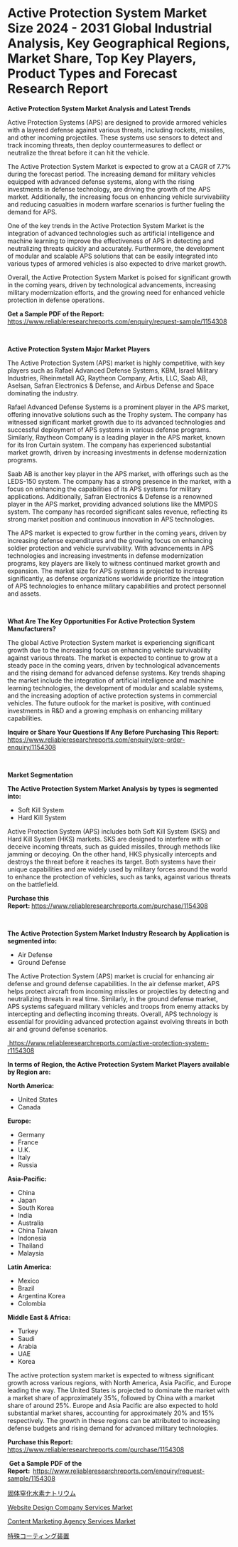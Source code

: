 <p><h1>Active Protection System Market Size 2024 - 2031 Global Industrial Analysis, Key Geographical Regions, Market Share, Top Key Players, Product Types and Forecast Research Report</h1></p><p><strong>Active Protection System Market Analysis and Latest Trends</strong></p>
<p><p>Active Protection Systems (APS) are designed to provide armored vehicles with a layered defense against various threats, including rockets, missiles, and other incoming projectiles. These systems use sensors to detect and track incoming threats, then deploy countermeasures to deflect or neutralize the threat before it can hit the vehicle.</p><p>The Active Protection System Market is expected to grow at a CAGR of 7.7% during the forecast period. The increasing demand for military vehicles equipped with advanced defense systems, along with the rising investments in defense technology, are driving the growth of the APS market. Additionally, the increasing focus on enhancing vehicle survivability and reducing casualties in modern warfare scenarios is further fueling the demand for APS.</p><p>One of the key trends in the Active Protection System Market is the integration of advanced technologies such as artificial intelligence and machine learning to improve the effectiveness of APS in detecting and neutralizing threats quickly and accurately. Furthermore, the development of modular and scalable APS solutions that can be easily integrated into various types of armored vehicles is also expected to drive market growth.</p><p>Overall, the Active Protection System Market is poised for significant growth in the coming years, driven by technological advancements, increasing military modernization efforts, and the growing need for enhanced vehicle protection in defense operations.</p></p>
<p><strong>Get a Sample PDF of the Report:&nbsp;</strong> <a href="https://www.reliableresearchreports.com/enquiry/request-sample/1154308">https://www.reliableresearchreports.com/enquiry/request-sample/1154308</a></p>
<p>&nbsp;</p>
<p><strong>Active Protection System Major Market Players</strong></p>
<p><p>The Active Protection System (APS) market is highly competitive, with key players such as Rafael Advanced Defense Systems, KBM, Israel Military Industries, Rheinmetall AG, Raytheon Company, Artis, LLC, Saab AB, Aselsan, Safran Electronics & Defense, and Airbus Defense and Space dominating the industry.</p><p>Rafael Advanced Defense Systems is a prominent player in the APS market, offering innovative solutions such as the Trophy system. The company has witnessed significant market growth due to its advanced technologies and successful deployment of APS systems in various defense programs. Similarly, Raytheon Company is a leading player in the APS market, known for its Iron Curtain system. The company has experienced substantial market growth, driven by increasing investments in defense modernization programs.</p><p>Saab AB is another key player in the APS market, with offerings such as the LEDS-150 system. The company has a strong presence in the market, with a focus on enhancing the capabilities of its APS systems for military applications. Additionally, Safran Electronics & Defense is a renowned player in the APS market, providing advanced solutions like the MMPDS system. The company has recorded significant sales revenue, reflecting its strong market position and continuous innovation in APS technologies.</p><p>The APS market is expected to grow further in the coming years, driven by increasing defense expenditures and the growing focus on enhancing soldier protection and vehicle survivability. With advancements in APS technologies and increasing investments in defense modernization programs, key players are likely to witness continued market growth and expansion. The market size for APS systems is projected to increase significantly, as defense organizations worldwide prioritize the integration of APS technologies to enhance military capabilities and protect personnel and assets.</p></p>
<p>&nbsp;</p>
<p><strong>What Are The Key Opportunities For Active Protection System Manufacturers?</strong></p>
<p><p>The global Active Protection System market is experiencing significant growth due to the increasing focus on enhancing vehicle survivability against various threats. The market is expected to continue to grow at a steady pace in the coming years, driven by technological advancements and the rising demand for advanced defense systems. Key trends shaping the market include the integration of artificial intelligence and machine learning technologies, the development of modular and scalable systems, and the increasing adoption of active protection systems in commercial vehicles. The future outlook for the market is positive, with continued investments in R&D and a growing emphasis on enhancing military capabilities.</p></p>
<p><strong>Inquire or Share Your Questions If Any Before Purchasing This Report:</strong> <a href="https://www.reliableresearchreports.com/enquiry/pre-order-enquiry/1154308">https://www.reliableresearchreports.com/enquiry/pre-order-enquiry/1154308</a></p>
<p>&nbsp;</p>
<p><strong>Market Segmentation</strong></p>
<p><strong>The Active Protection System Market Analysis by types is segmented into:</strong></p>
<p><ul><li>Soft Kill System</li><li>Hard Kill System</li></ul></p>
<p><p>Active Protection System (APS) includes both Soft Kill System (SKS) and Hard Kill System (HKS) markets. SKS are designed to interfere with or deceive incoming threats, such as guided missiles, through methods like jamming or decoying. On the other hand, HKS physically intercepts and destroys the threat before it reaches its target. Both systems have their unique capabilities and are widely used by military forces around the world to enhance the protection of vehicles, such as tanks, against various threats on the battlefield.</p></p>
<p><strong>Purchase this Report:&nbsp;</strong><a href="https://www.reliableresearchreports.com/purchase/1154308">https://www.reliableresearchreports.com/purchase/1154308</a></p>
<p>&nbsp;</p>
<p><strong>The Active Protection System Market Industry Research by Application is segmented into:</strong></p>
<p><ul><li>Air Defense</li><li>Ground Defense</li></ul></p>
<p><p>The Active Protection System (APS) market is crucial for enhancing air defense and ground defense capabilities. In the air defense market, APS helps protect aircraft from incoming missiles or projectiles by detecting and neutralizing threats in real time. Similarly, in the ground defense market, APS systems safeguard military vehicles and troops from enemy attacks by intercepting and deflecting incoming threats. Overall, APS technology is essential for providing advanced protection against evolving threats in both air and ground defense scenarios.</p></p>
<p><a href="https://www.reliableresearchreports.com/active-protection-system-r1154308">&nbsp;https://www.reliableresearchreports.com/active-protection-system-r1154308</a></p>
<p><strong>In terms of Region, the Active Protection System Market Players available by Region are:</strong></p>
<p>
    <p> <strong> North America: </strong>
        <ul>
            <li>United States</li>
            <li>Canada</li>
        </ul>
        </p> 
    <p> <strong> Europe: </strong>
        <ul>
            <li>Germany</li>
            <li>France</li>
            <li>U.K.</li>
            <li>Italy</li>
            <li>Russia</li>
        </ul>
        </p> 
    <p> <strong> Asia-Pacific: </strong>
        <ul>
            <li>China</li>
            <li>Japan</li>
            <li>South Korea</li>
            <li>India</li>
            <li>Australia</li>
            <li>China Taiwan</li>
            <li>Indonesia</li>
            <li>Thailand</li>
            <li>Malaysia</li>
        </ul>
        </p> 
    <p> <strong> Latin America: </strong>
        <ul>
            <li>Mexico</li>
            <li>Brazil</li>
            <li>Argentina Korea</li>
            <li>Colombia</li>
        </ul>
        </p> 
    <p> <strong> Middle East & Africa: </strong>
        <ul>
            <li>Turkey</li>
            <li>Saudi</li>
            <li>Arabia</li>
            <li>UAE</li>
            <li>Korea</li>
        </ul>
    </p>
    </p>
<p><p>The active protection system market is expected to witness significant growth across various regions, with North America, Asia Pacific, and Europe leading the way. The United States is projected to dominate the market with a market share of approximately 35%, followed by China with a market share of around 25%. Europe and Asia Pacific are also expected to hold substantial market shares, accounting for approximately 20% and 15% respectively. The growth in these regions can be attributed to increasing defense budgets and rising demand for advanced military technologies.</p></p>
<p><strong>Purchase this Report: </strong><a href="https://www.reliableresearchreports.com/purchase/1154308">https://www.reliableresearchreports.com/purchase/1154308</a></p>
<p>&nbsp;<strong>Get a Sample PDF of the Report:&nbsp;&nbsp;</strong><a href="https://www.reliableresearchreports.com/enquiry/request-sample/1154308">https://www.reliableresearchreports.com/enquiry/request-sample/1154308</a></p>
<p><strong></strong></p>
<p><p><a href="https://github.com/AhmadMann1950/Market-Research-Report-List-1/blob/main/7972580181229.md">固体窒化水素ナトリウム</a></p><p><a href="https://github.com/castoriffic/Market-Research-Report-List-5/blob/main/website-design-company-services-market.md">Website Design Company Services Market</a></p><p><a href="https://github.com/setiawananhar13/Market-Research-Report-List-1/blob/main/content-marketing-agency-services-market.md">Content Marketing Agency Services Market</a></p><p><a href="https://github.com/avwofrml53535/Market-Research-Report-List-3/blob/main/8943274181230.md">特殊コーティング装置</a></p></p>